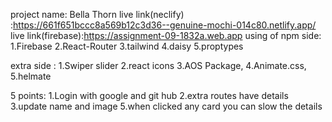 project name: Bella Thorn
live link(neclify) :https://661f651bccc8a569b12c3d36--genuine-mochi-014c80.netlify.app/
live link(firebase):https://assignment-09-1832a.web.app
using of npm side:
1.Firebase
2.React-Router
3.tailwind
4.daisy
5.proptypes

extra side :
1.Swiper slider
2.react icons
3.AOS Package,
4.Animate.css,
5.helmate

5 points:
1.Login with google and git hub
2.extra routes have details
3.update name and image
5.when clicked any card you can slow the details

